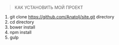 > КАК УСТАНОВИТЬ МОЙ ПРОЕКТ

1. git clone https://github.com/Anatolj/site.git directory
2. cd directory
3. bower install
4. npm install
5. gulp
